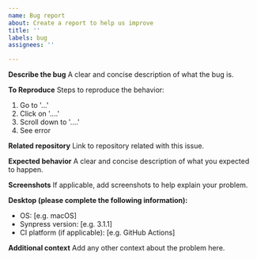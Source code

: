 ```yaml
---
name: Bug report
about: Create a report to help us improve
title: ''
labels: bug
assignees: ''

---
```


**Describe the bug**
A clear and concise description of what the bug is.

**To Reproduce**
Steps to reproduce the behavior:
1. Go to '...'
2. Click on '....'
3. Scroll down to '....'
4. See error

**Related repository**
Link to repository related with this issue.

**Expected behavior**
A clear and concise description of what you expected to happen.

**Screenshots**
If applicable, add screenshots to help explain your problem.

**Desktop (please complete the following information):**
 - OS: [e.g. macOS]
 - Synpress version: [e.g. 3.1.1]
- CI platform (if applicable): [e.g. GitHub Actions]

**Additional context**
Add any other context about the problem here.
